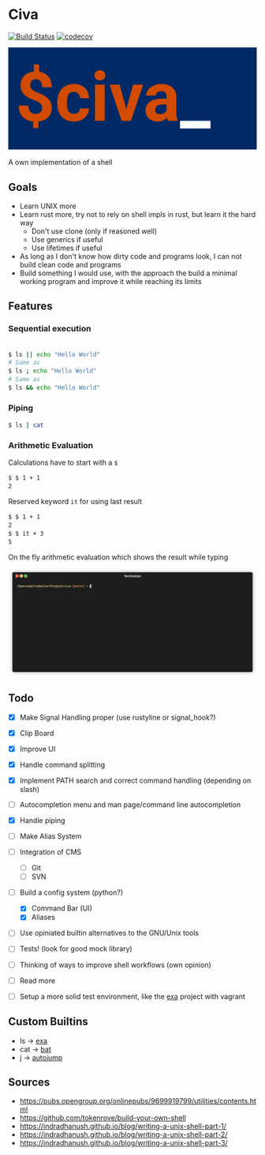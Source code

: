 # Civa
[![Build Status](https://img.shields.io/endpoint.svg?url=https%3A%2F%2Factions-badge.atrox.dev%2FHallerPatrick%2Fciva%2Fbadge&style=flat)](https://actions-badge.atrox.dev/HallerPatrick/civa/goto)
[![codecov](https://codecov.io/gh/HallerPatrick/civa/branch/master/graph/badge.svg)](https://codecov.io/gh/HallerPatrick/civa)

<p align="center">
  <img src="res/civa_logo.png"/>
</p>

A own implementation of a shell

## Goals

* Learn UNIX more
* Learn rust more, try not to rely on shell impls in rust, but learn it the hard way
    * Don't use clone (only if reasoned well)
    * Use generics if useful
    * Use lifetimes if useful
* As long as I don't know how dirty code and programs look, I can not build clean code and programs
* Build something I would use, with the approach the build a minimal working program
  and improve it while reaching its limits



## Features

### Sequential execution

```bash

$ ls || echo "Hello World"
# Same as
$ ls ; echo "Hello World"
# Same as
$ ls && echo "Hello World"

```

### Piping

```bash
$ ls | cat
```

### Arithmetic Evaluation

Calculations have to start with a ```$```

```bash
$ $ 1 + 1
2
```

Reserved keyword ```it``` for using last result

```bash
$ $ 1 + 1
2
$ $ it + 3
5
```

On the fly arithmetic evaluation which shows the result while typing

![Arithmetic Evaluation](./res/arith.gif)

## Todo

- [x] Make Signal Handling proper (use rustyline or signal_hook?)
- [x] Clip Board
- [x] Improve UI
- [x] Handle command splitting
- [x] Implement PATH search and correct command handling (depending on slash)
- [ ] Autocompletion menu and man page/command line autocompletion
- [x] Handle piping
- [ ] Make Alias System
- [ ] Integration of CMS
  - [ ] Git
  - [ ] SVN
- [ ] Build a config system (python?)
  - [x] Command Bar (UI)
  - [x] Aliases
- [ ] Use opiniated builtin alternatives to the GNU/Unix tools
- [ ] Tests! (look for good mock library)
- [ ] Thinking of ways to improve shell workflows (own opinion)
- [ ] Read more
- [ ] Setup a more solid test environment, like the [exa](https://github.com/ogham/exa) project with vagrant


## Custom Builtins

* ls -> [exa](https://github.com/ogham/exa)
* cat -> [bat](https://github.com/sharkdp/bat)
* j -> [autojump](https://github.com/wting/autojump)


## Sources

* https://pubs.opengroup.org/onlinepubs/9699919799/utilities/contents.html
* https://github.com/tokenrove/build-your-own-shell
* https://indradhanush.github.io/blog/writing-a-unix-shell-part-1/
* https://indradhanush.github.io/blog/writing-a-unix-shell-part-2/
* https://indradhanush.github.io/blog/writing-a-unix-shell-part-3/
